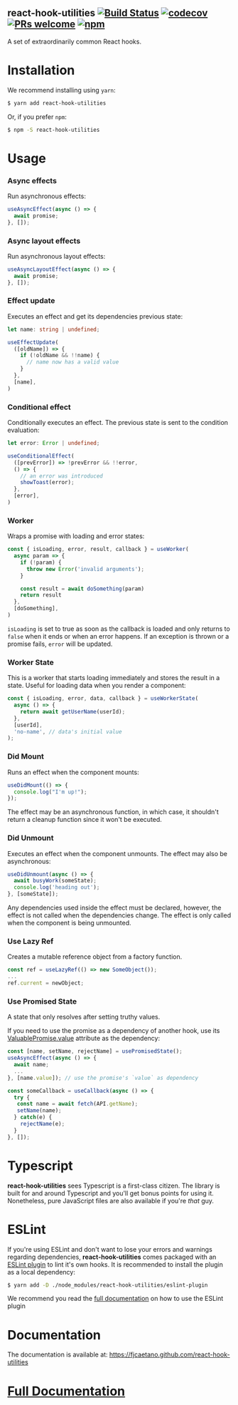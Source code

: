 react-hook-utilities [![Build Status][1]](https://github.com/fjcaetano/react-hook-utilities/actions) [![codecov][2]](https://codecov.io/gh/fjcaetano/react-hook-utilities) [![PRs welcome][4]](https://github.com/fjcaetano/react-hook-utilities/pulls) [![npm][3]](https://www.npmjs.com/package/react-hook-utilities)
---

A set of extraordinarily common React hooks.

# Installation

We recommend installing using `yarn`:
```sh
$ yarn add react-hook-utilities
```

Or, if you prefer `npm`:
```sh
$ npm -S react-hook-utilities
```

# Usage

### Async effects

Run asynchronous effects:

```ts
useAsyncEffect(async () => {
  await promise;
}, []);
```

### Async layout effects

Run asynchronous layout effects:

```ts
useAsyncLayoutEffect(async () => {
  await promise;
}, []);
```

### Effect update

Executes an effect and get its dependencies previous state:

```ts
let name: string | undefined;

useEffectUpdate(
  ([oldName]) => {
    if (!oldName && !!name) {
      // name now has a valid value
    }
  },
  [name],
)
```

### Conditional effect

Conditionally executes an effect. The previous state is sent to the condition evaluation:

```ts
let error: Error | undefined;

useConditionalEffect(
  ([prevError]) => !prevError && !!error,
  () => {
    // an error was introduced
    showToast(error);
  },
  [error],
)
```

### Worker

Wraps a promise with loading and error states:

```ts
const { isLoading, error, result, callback } = useWorker(
  async param => {
    if (!param) {
      throw new Error('invalid arguments');
    }

    const result = await doSomething(param)
    return result
  },
  [doSomething],
)
```

`isLoading` is set to true as soon as the callback is loaded and only returns to `false` when it
ends or when an error happens. If an exception is thrown or a promise fails, `error` will be updated.

### Worker State

This is a worker that starts loading immediately and stores the result in a state. Useful for
loading data when you render a component:

```ts
const { isLoading, error, data, callback } = useWorkerState(
  async () => {
    return await getUserName(userId);
  },
  [userId],
  'no-name', // data's initial value
);
```

### Did Mount

Runs an effect when the component mounts:

```ts
useDidMount(() => {
  console.log("I'm up!");
});
```

The effect may be an asynchronous function, in which case, it shouldn't return a cleanup function
since it won't be executed.

### Did Unmount

Executes an effect when the component unmounts. The effect may also be asynchronous:

```ts
useDidUnmount(async () => {
  await busyWork(someState);
  console.log('heading out');
}, [someState]);
```

Any dependencies used inside the effect must be declared, however, the effect is not called when the
dependencies change. The effect is only called when the component is being unmounted.

### Use Lazy Ref

Creates a mutable reference object from a factory function.

```ts
const ref = useLazyRef(() => new SomeObject());
...
ref.current = newObject;
```

### Use Promised State

A state that only resolves after setting truthy values.

 If you need to use the promise as a dependency of another hook, use its [ValuablePromise.value](https://github.com/fjcaetano/react-hook-utilities/blob/master/src/index.tsx#L52) attribute as the dependency:
 ``` ts
 const [name, setName, rejectName] = usePromisedState();
 useAsyncEffect(async () => {
   await name;
   ...
 }, [name.value]); // use the promise's `value` as dependency

 const someCallback = useCallback(async () => {
   try {
    const name = await fetch(API.getName);
    setName(name);
   } catch(e) {
     rejectName(e);
   }
 }, []);
 ```


# Typescript

**react-hook-utilities** sees Typescript is a first-class citizen. The library is built for and around Typescript and you'll get bonus points for using it. Nonetheless, pure JavaScript files are also available if you're _that_ guy.

# ESLint

If you're using ESLint and don't want to lose your errors and warnings regarding dependencies, **react-hook-utilities** comes packaged with an [ESLint plugin](eslint-plugin/README.md) to lint it's own hooks. It is recommended to install the plugin as a local dependency:

```sh
$ yarn add -D ./node_modules/react-hook-utilities/eslint-plugin
```

We recommend you read the [full documentation](eslint-plugin/README.md) on how to use the ESLint plugin

# Documentation

The documentation is available at: https://fjcaetano.github.com/react-hook-utilities

# [Full Documentation](https://fjcaetano.github.com/react-hook-utilities)

[1]: https://github.com/fjcaetano/react-hook-utilities/workflows/Node%20CI/badge.svg
[2]: https://codecov.io/gh/fjcaetano/react-hook-utilities/branch/master/graph/badge.svg
[3]: https://img.shields.io/npm/v/react-hook-utilities
[4]: https://img.shields.io/badge/PRs-welcome-brightgreen.svg